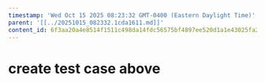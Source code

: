 ```yaml
---
timestamp: 'Wed Oct 15 2025 08:23:32 GMT-0400 (Eastern Daylight Time)'
parent: '[[../20251015_082332.1cda1611.md]]'
content_id: 6f3aa20a4e8514f1511c498da14fdc56575bf4897ee520d1a1e43025fa248fc8
---
```


# create test case above

